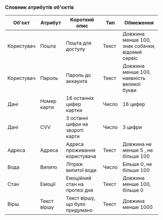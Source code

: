### Словник атрибутів об'єктів
| Об'єкт     | Атрибут     | Короткий опис                    | Тип   | Обмеження                                       |
|------------|-------------|----------------------------------|-------|-------------------------------------------------|
| Користувач | Пошта       | Пошта для доступу                | Текст | Довжина менше 100, знак собачки, відомий сервіс |
| Користувач | Пароль      | Пароль до аккаунта               | Текст | Довжина менше 100, наявність великої букви      |
| Дані       | Номер карти | 16 останніх цифер картки         | Число | 16 цифер                                        |
| Дані       | CVV         | 3 останні цифри на звороті карти | Число | 3 цифри                                         |
| Адреса     | Адреса      | Адреса проживання користувача    | Текст | Довжина не менше 5 , не більше 100              |
| Вода       | Випито      | Літраж випитої води              | Число | Більше 0, не більше 100                         |
| Стан       | Емоції      | Емоційний стан на протязі дня    | Текст | Довжина менше 100, більше 0                     |
| Вірш       | Текст віршу | Текст віршу, що було придумано   | Текст | Довжина менше 1000                              |